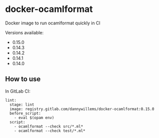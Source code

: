 # docker-ocamlformat

Docker image to run ocamlformat quickly in CI

Versions available:
- 0.15.0
- 0.14.3
- 0.14.2
- 0.14.1
- 0.14.0

## How to use

In GitLab CI:

```
lint:
  stage: lint
  image: registry.gitlab.com/dannywillems/docker-ocamlformat:0.15.0
  before_script:
    - eval $(opam env)
  script:
    - ocamlformat --check src/*.ml*
    - ocamlformat --check test/*.ml*
```
